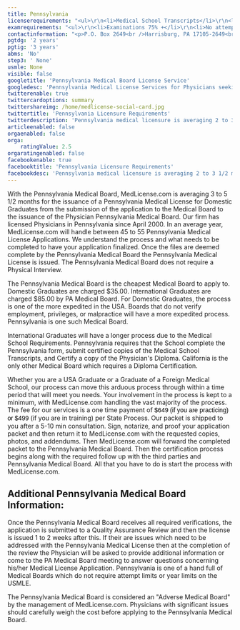 ```yaml
---
title: Pennsylvania
licenserequirements: "<ul>\r\n<li>Medical School Transcripts</li>\r\n<li>Medical School Form</li>\r\n<li>All State Medical Licenses (past/present)</li>\r\n<li>AMA or AOA Profile</li>\r\n<li>Domestic Grads - PGY 1,2,</li>\r\n<li>International Grads PGY 1,2,3</li>\r\n<li>ECFMG/5th Pathway</li>\r\n<li>NPDB-HIPDB</li>\r\n<li>2 Physician References</li>\r\n<li>State and National Exam Scores</li>\r\n<li>4 hours Opioid CMEs</li>\r\n<li>2 hours Child Abuse CMEs</li>\r\n<li>State Criminal Background Check</li>\r\n<li>FBI Criminal Background Check</li>\r\n<li>Osteopaths - proof of OMT Exam&nbsp;</li>\r\n</ul>"
examrequirements: "<ul>\r\n<li>Examinations 75% +</li>\r\n<li>No attempt limit Step 3 of the USMLE</li>\r\n<li>No year limit - USMLE</li>\r\n<li>2 year PGY for USA Grads</li>\r\n<li>3 year PGY for International Grads</li>\r\n<li>No 10 year rule or SPEX</li>\r\n<li>State Exam Accepted if Pre-1975</li>\r\n</ul>"
contactinformation: "<p>P.O. Box 2649<br />Harrisburg, PA 17105-2649<br />Phone: (717) 787-2381<br />Fax: (717) 787-7769</p>\r\n<p><a href=\"http://www.dos.pa.gov/ProfessionalLicensing/BoardsCommissions/Medicine/Pages/default.aspx\">http://www.dos.pa.gov/ProfessionalLicensing/BoardsCommissions/Medicine</a></p>"
pgtdg: '2 years'
pgtig: '3 years'
abms: 'No'
step3: ' None'
usmle: None
visible: false
googletitle: 'Pennsylvania Medical Board License Service'
googledesc: 'Pennsylvania Medical License Services for Physicians seeking to expedite the Board License process who will be applying to the Pennsylvania Medical Board'
twitterenable: true
twittercardoptions: summary
twittershareimg: /home/medlicense-social-card.jpg
twittertitle: 'Pennsylvania Licensure Requirements'
twitterdescription: 'Pennsylvania medical licensure is averaging 2 to 3 1/2 months for Domestic Graduates from the submission of the application to the Medical Board to the issuance of the Physician Pennsylvania Medical Board.'
articleenabled: false
orgaenabled: false
orga:
    ratingValue: 2.5
orgaratingenabled: false
facebookenable: true
facebooktitle: 'Pennsylvania Licensure Requirements'
facebookdesc: 'Pennsylvania medical licensure is averaging 2 to 3 1/2 months for Domestic Graduates from the submission of the application to the Medical Board to the issuance of the Physician Pennsylvania Medical Board.'
---
```


<p>With the Pennsylvania Medical Board, MedLicense.com is averaging 3 to 5 1/2 months for the issuance of a Pennsylvania Medical License for Domestic Graduates from the submission of the application to the Medical Board to the issuance of the Physician Pennsylvania Medical Board. Our firm has licensed Physicians in Pennsylvania since April 2000. In an average year, MedLicense.com will handle between 45 to 55 Pennsylvania Medical License Applications. We understand the process and what needs to be completed to have your application finalized. Once the files are deemed complete by the Pennsylvania Medical Board the Pennsylvania Medical License is issued. The Pennsylvania Medical Board does not require a Physical Interview.</p>
<p>The Pennsylvania Medical Board is the cheapest Medical Board to apply to. Domestic Graduates are charged $35.00. International Graduates are charged $85.00 by PA Medical Board. For Domestic Graduates, the process is one of the more expedited in the USA. Boards that do not verify employment, privileges, or malpractice will have a more expedited process. Pennsylvania is one such Medical Board.</p>
<p>International Graduates will have a longer process due to the Medical School Requirements. Pennsylvania requires that the School complete the Pennsylvania form, submit certified copies of the Medical School Transcripts, and Certify a copy of the Physician's Diploma. California is the only other Medical Board which requires a Diploma Certification.</p>
<p>Whether you are a USA Graduate or a Graduate of a Foreign Medical School, our process can move this arduous process through within a time period that will meet you needs. Your involvement in the process is kept to a minimum, with MedLicense.com handling the vast majority of the process. The fee for our services is a one time payment of <span style="display: inline !important; float: none; background-color: transparent; color: #000000; font-family: Verdana,Arial,Helvetica,sans-serif; font-size: 14px; font-style: normal; font-variant: normal; font-weight: 400; letter-spacing: normal; line-height: 18.2px; orphans: 2; text-align: left; text-decoration: none; text-indent: 0px; text-transform: none; -webkit-text-stroke-width: 0px; white-space: normal; word-spacing: 0px;">$649 (if you are practicing) or $499</span> (if you are in training) per State Process. Our packet is shipped to you after a 5-10 min consultation. Sign, notarize, and proof your application packet and then return it to MedLicense.com with the requested copies, photos, and addendums. Then MedLicense.com will forward the completed packet to the Pennsylvania Medical Board. Then the certification process begins along with the required follow up with the third parties and Pennsylvania Medical Board. All that you have to do is start the process with MedLicense.com.</p>
<h2 id="mcetoc_1ce9gr9ns0">Additional Pennsylvania Medical Board Information:</h2>
<p>Once the Pennsylvania Medical Board receives all required verifications, the application is submitted to a Quality Assurance Review and then the license is issued 1 to 2 weeks after this. If their are issues which need to be addressed with the Pennsylvania Medical License then at the completion of the review the Physician will be asked to provide additional information or come to the PA Medical Board meeting to answer questions concerning his/her Medical License Application. Pennsylvania is one of a hand full of Medical Boards which do not require attempt limits or year limits on the USMLE.</p>
<p>The Pennsylvania Medical Board is considered an "Adverse Medical Board" by the management of MedLicense.com. Physicians with significant issues should carefully weigh the cost before applying to the Pennsylvania Medical Board.</p>